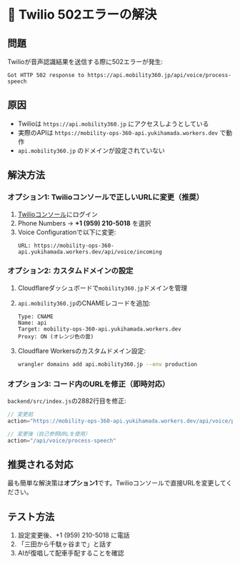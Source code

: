 # 🚨 Twilio 502エラーの解決

## 問題
Twilioが音声認識結果を送信する際に502エラーが発生:
```
Got HTTP 502 response to https://api.mobility360.jp/api/voice/process-speech
```

## 原因
- Twilioは `https://api.mobility360.jp` にアクセスしようとしている
- 実際のAPIは `https://mobility-ops-360-api.yukihamada.workers.dev` で動作
- `api.mobility360.jp` のドメインが設定されていない

## 解決方法

### オプション1: Twilioコンソールで正しいURLに変更（推奨）

1. [Twilioコンソール](https://console.twilio.com)にログイン
2. Phone Numbers → **+1 (959) 210-5018** を選択
3. Voice Configurationで以下に変更:
   ```
   URL: https://mobility-ops-360-api.yukihamada.workers.dev/api/voice/incoming
   ```

### オプション2: カスタムドメインの設定

1. Cloudflareダッシュボードで`mobility360.jp`ドメインを管理
2. `api.mobility360.jp`のCNAMEレコードを追加:
   ```
   Type: CNAME
   Name: api
   Target: mobility-ops-360-api.yukihamada.workers.dev
   Proxy: ON (オレンジ色の雲)
   ```

3. Cloudflare Workersのカスタムドメイン設定:
   ```bash
   wrangler domains add api.mobility360.jp --env production
   ```

### オプション3: コード内のURLを修正（即時対応）

`backend/src/index.js`の2882行目を修正:
```javascript
// 変更前
action="https://mobility-ops-360-api.yukihamada.workers.dev/api/voice/process-speech"

// 変更後（自己参照URLを使用）
action="/api/voice/process-speech"
```

## 推奨される対応

最も簡単な解決策は**オプション1**です。Twilioコンソールで直接URLを変更してください。

## テスト方法

1. 設定変更後、+1 (959) 210-5018 に電話
2. 「三田から千駄ヶ谷まで」と話す
3. AIが復唱して配車手配することを確認